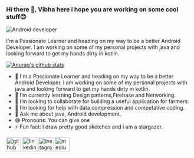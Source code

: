 ### Hi there 👋, Vibha here i hope you are working on some cool stuff😊

![Android developer](https://pixabay.com/get/52e4d642485aac14f1dc8460c6213777163bddec4e507749702a73d7924ac0_640.png)

I'm a Passionate Learner and heading on my way to be a better Android Developer. I am working on some of my personal projects with java and looking forward to get my hands dirty in kotlin.

[![Anurag's github stats](https://github-readme-stats.vercel.app/api?username=ThakurVibha)](https://github.com/anuraghazra/github-readme-stats)

- 🔭 I'm a Passionate Learner and heading on my way to be a better Android Developer. I am working on some of my personal projects with java and looking forward to get my hands    dirty in kotlin.
- 🌱 I’m currently learning Design patterns,Firebase and Networking.
- 👯 I’m looking to collaborate for building a useful application for farmers.
- 🤔 I’m looking for help with data compression and competative coding.
- 💬 Ask me about java, Android development.
- 😄 Pronouns: You can give one
- ⚡ Fun fact: I draw pretty good sketches and i am a stargazer.

[<img src='https://cdn.jsdelivr.net/npm/simple-icons@3.0.1/icons/github.svg' alt='github' height='40'>](https://github.com/https://github.com/ThakurVibha)  [<img src='https://cdn.jsdelivr.net/npm/simple-icons@3.0.1/icons/linkedin.svg' alt='linkedin' height='40'>](https://www.linkedin.com/in/https://in.linkedin.com/in/vibha-thakur-a105551b9/)  [<img src='https://cdn.jsdelivr.net/npm/simple-icons@3.0.1/icons/instagram.svg' alt='instagram' height='40'>](https://www.instagram.com/https://www.instagram.com/thakur__vibha//)  [<img src='https://cdn.jsdelivr.net/npm/simple-icons@3.0.1/icons/medium.svg' alt='medium' height='40'>](https://vibhathakur39.medium.com/)  

